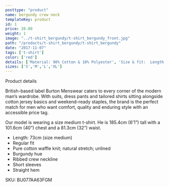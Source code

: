 ```yaml
---
posttype: "product"
name: bergundy crew neck
templateKey: product
id: 1
price: 20.00
weight: 1
image: "../t-shirt_bergundy/t-shirt_bergundy_front.jpg"
path: "/products/t-shirt_bergundy/t-shirt_bergundy"
date: "2017-11-07"
tags: ['t-shirt']
color: ['red']
details: ['Material: 90% Cotton & 10% Polyester', 'Size & fit:  Length: 73cm','Care: Warm machine wash. Do not tumble dry.']
sizes: ['S','M','L','XL']
---
```


<!-- ![alt text](/products/black_100_polo/black_100_polo.jpg) -->







Product details

British-based label Burton Menswear caters to every corner of the modern man’s wardrobe. With suits, dress pants and tailored shirts sitting alongside cotton jersey basics and weekend-ready staples, the brand is the perfect match for men who want comfort, quality and enduring style with an accessible price tag.

Our model is wearing a size medium t-shirt. He is 185.4cm (6’1”) tall with a 101.6cm (40”) chest and a 81.3cm (32”) waist.

- Length: 73cm (size medium)
- Regular fit
- Pure cotton waffle knit; natural stretch; unlined
- Burgundy hue
- Ribbed crew neckline
- Short sleeves
- Straight hem

SKU: BU077AA63FGM





